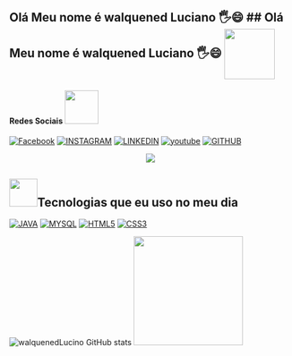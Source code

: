## Olá Meu nome é walquened Luciano 🖐😄   ## Olá Meu nome é walquened Luciano 🖐😄     <img align = 'center' src = "https://media.giphy.com/media/M9gbBd9nbDrOTu1Mqx/giphy.gif" width = "90">  

#### Redes Sociais <img src = "https://media.giphy.com/media/LnQjpWaON8nhr21vNW/giphy.gif" width = "60">   

[![Facebook](https://img.shields.io/badge/Facebook-1877F2?style=for-the-badge&logo=facebook&logoColor=white)](https://www.facebook.com/Dwalquenedluciano)
[![INSTAGRAM](https://img.shields.io/badge/Instagram-E4405F?style=for-the-badge&logo=instagram&logoColor=white)](https://www.instagram.com/walquenedluciano/)
[![LINKEDIN](https://img.shields.io/badge/LinkedIn-0077B5?style=for-the-badge&logo=linkedin&logoColor=white)](https://www.linkedin.com/in/walquened-luciano/)
[![youtube](https://img.shields.io/badge/YouTube-FF0000?style=for-the-badge&logo=youtube&logoColor=white)](https://github.com/walquened/)
[![GITHUB](https://img.shields.io/badge/GitHub-100000?style=for-the-badge&logo=github&logoColor=white)](https://github.com/walquened/)



<p align = "center">
<img src = "https://readme-typing-svg.herokuapp.com?font=monospace&color=00ffd2&size=25¢er=true&vCenter=true&lines=Sou+Um+Estudate+Leaner!;Open+Source+Contributor">
</p>  
  

## <img src = "https://media.giphy.com/media/VgCDAzcKvsR6OM0uWg/giphy.gif" width = "50">Tecnologias que eu uso no meu dia <br> 
[![JAVA](https://img.shields.io/badge/Java-ED8B00?style=for-the-badge&logo=java&logoColor=white)](https://github.com/walquened/)
[![MYSQL](https://img.shields.io/badge/MySQL-00000F?style=for-the-badge&logo=mysql&logoColor=white)](https://github.com/walquened/)
[![HTML5](https://img.shields.io/badge/HTML5-E34F26?style=for-the-badge&logo=html5&logoColor=white)](https://github.com/walquened/)
[![CSS3](https://img.shields.io/badge/CSS3-1572B6?style=for-the-badge&logo=css3&logoColor=white)](https://github.com/walquened/)
 
![walquenedLucino GitHub stats](https://github-readme-stats.vercel.app/api?username=walquened&show_icons=true&theme=radical)
<img height = "195em" src = "https://github-readme-stats.vercel.app/api/top-langs/?username=walquened&layout=compact&langs_count=7&theme=dracula" /> 

 


